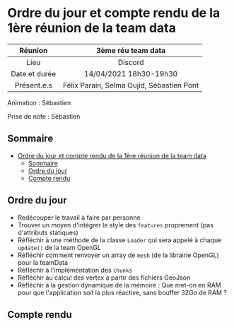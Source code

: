 # Ordre du jour et compte rendu de la 1ère réunion de la team data

|    Réunion    |            3ème réu team data             |
| :-----------: | :---------------------------------------: |
|     Lieu      |                  Discord                  |
| Date et durée |          14/04/2021 18h30-19h30           |
|  Présent.e.s  | Félix Parain, Selma Oujid, Sébastien Pont |

Animation : Sébastien

Prise de note : Sébastien

## Sommaire

- [Ordre du jour et compte rendu de la 1ère réunion de la team data](#ordre-du-jour-et-compte-rendu-de-la-1ère-réunion-de-la-team-data)
  - [Sommaire](#sommaire)
  - [Ordre du jour](#ordre-du-jour)
  - [Compte rendu](#compte-rendu)

## Ordre du jour

- Redécouper le travail à faire par personne
- Trouver un moyen d'intégrer le style des `features` proprement (pas d'attributs statiques)
- Réfléchir à une méthode de la classe `Loader` qui sera appelé à chaque `update()` de la team OpenGL
- Réfléchir comment renvoyer un array de `mesh` (de la librairie OpenGL) pour la teamData
- Réfléchir à l'implémentation des `chunks`
- Réfléchir au calcul des vertex à partir des fichiers GeoJson
- Réfléchir à la gestion dynamique de la mémoire : Que met-on en RAM pour que l'application soit la plus réactive, sans bouffer 32Go de RAM ?

## Compte rendu
